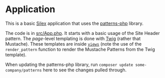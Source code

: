 Application
===========

This is a basic [Silex](https://silex.sensiolabs.org/) application that uses the [patterns-php](../patterns-php) library.

The code is in [src/App.php](src/App.php). It starts with a basic usage of the Site Header pattern. The _page_-level templating is done with [Twig](https://twig.sensiolabs.org/) (rather that Mustache). These templates are inside [`views`](views) (note the use of the `render_pattern` function to render the Mustache Patterns from the Twig template).

When updating the patterns-php library, run `composer update some-company/patterns` here to see the changes pulled through.
